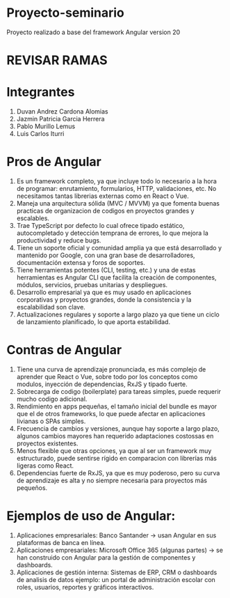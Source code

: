# Proyecto-seminario
Proyecto realizado a base del framework Angular version 20

# REVISAR RAMAS

# Integrantes
1. Duvan Andrez Cardona Alomias
2. Jazmin Patricia Garcia Herrera
3. Pablo Murillo Lemus
4. Luis Carlos Iturri

# Pros de Angular
1. Es un framework completo, ya que incluye todo lo necesario a la hora de programar: enrutamiento, formularios, HTTP, validaciones, etc. No necesitamos tantas librerias externas como en React o Vue.
2. Maneja una arquitectura sólida (MVC / MVVM) ya que fomenta buenas practicas de organizacion de codigos en proyectos grandes y escalables.
3. Trae TypeScript por defecto lo cual ofrece tipado estático,  autocompletado y detección temprana de errores, lo que mejora la productividad y reduce bugs.
4. Tiene un soporte oficial y comunidad amplia ya que está desarrollado y mantenido por Google, con una gran base de desarrolladores, documentación extensa y foros de soportes.
5. Tiene herramientas potentes (CLI, testing, etc.) y una de estas herramientas es Angular CLI que facilita la creación de componentes, módulos, servicios, pruebas unitarias y despliegues.
6. Desarrollo empresarial ya que es muy usado en aplicaciones corporativas y proyectos grandes, donde la consistencia y la escalabilidad son clave.
7. Actualizaciones regulares y soporte a largo plazo ya que tiene un ciclo de lanzamiento planificado, lo que aporta estabilidad.

# Contras de Angular
1. Tiene una curva de aprendizaje pronunciada, es más complejo de aprender que React o Vue, sobre todo por los conceptos como modulos, inyección de dependencias, RxJS y tipado fuerte.
2. Sobrecarga de codigo (boilerplate) para tareas simples, puede requerir mucho codigo adicional.
3. Rendimiento en apps pequeñas, el tamaño inicial del bundle es mayor que el de otros frameworks, lo que puede afectar en aplicaciones livianas o SPAs simples.
4. Frecuencia de cambios y versiones, aunque hay soporte a largo plazo, algunos cambios mayores han requerido adaptaciones costossas en proyectos existentes.
5. Menos flexible que otras opciones, ya que al ser un framework muy estructurado, puede sentirse rígido en comparacion con librerías más ligeras como React.
6. Dependencias fuerte de RxJS, ya que es muy poderoso, pero su curva de aprendizaje es alta y no siempre necesaria para proyectos más pequeños.

# Ejemplos de uso de Angular:
1. Aplicaciones empresariales: Banco Santander -> usan Angular en sus plataformas de banca en línea.
2. Aplicaciones empresariales: Microsoft Office 365 (algunas partes) -> se han construido con Angular para la gestión de componentes y dashboards.
3. Aplicaciones de gestión interna: Sistemas de ERP, CRM o dashboards de analisis de datos ejemplo: un portal de administración escolar con roles, usuarios, reportes y gráficos interactivos.
